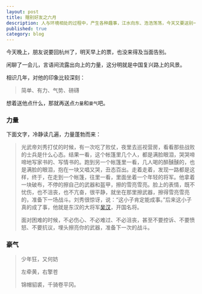 ```yaml
---
layout: post
title: 赠别好友之六月
description: 人与环境相处的过程中，产生各种趣事，江水向东、浩浩荡荡，今天又要送别一位好友
published: true
category: blog
---
```


今天晚上，朋友说要回杭州了，明天早上的票，也没来得及当面告别。

闲聊了一会儿，言语间流露出向上的力量，这分明就是中国复兴路上的风景。

相识几年，对他的印象比较深刻：

> 简单、有力、气势、磅礴

想着送他点什么，那就再送点`力量`和`豪气`吧。

### 力量

下面文字，冷静读几遍，力量蓬勃而来：

>
> 光武帝刘秀打仗的时候，有一次吃了败仗，夜里去巡视营房，看看那些战败的士兵是什么心态。结果一看，这个帐篷里几个人，都是满脸眼泪，哭哭啼啼地写家书的、写情书的。跑到另一个帐篷里一看，几人喝的醉醺醺的，也是满脸的眼泪，抱在一块又唱又哭，丑态百出。走着走着，发现一路都是这样，终于，在走到一个帐篷，往里一看，里面坐着一个年轻的将军。他拿着一块破布，不停的擦自己的武器和盔甲，擦的雪亮雪亮。脸上的表情，既不忧伤，也不沮丧，也不亢奋，很平静，就坐在那里擦武器，擦得雪亮雪亮的，准备下一场战斗。刘秀很惊讶，说：“这小子肯定能成事。”后来这小子真的成了事，他就是东汉的大将军[吴汉][吴汉]，开国名将。
>
> 面对困难的时候，不必伤心、不必难过、不必沮丧，甚至不要控诉、不要愤怒、不要抗议，埋头擦亮你的武器，准备下一次的战斗。
> 


### 豪气

>
> 少年狂，又何妨
>
> 左牵黄，右擎苍
>
> 锦帽貂裘，千骑卷平冈。
>







[吴汉]:			http://baike.baidu.com/subview/53675/5136039.htm#viewPageContent
































[NingG]:    http://ningg.github.io  "NingG"










